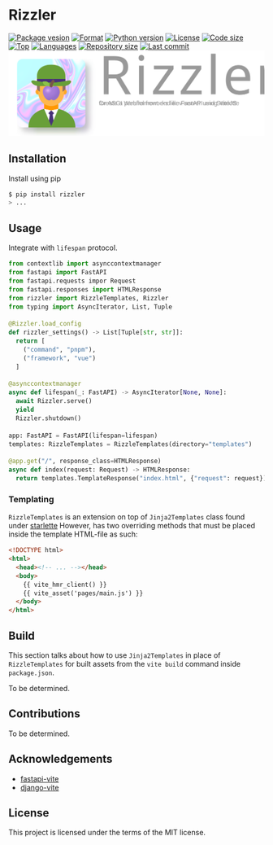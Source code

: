 # Rizzler

[![Package vesion](https://img.shields.io/pypi/v/rizzler)](https://pypi.org/project/rizzler)
[![Format](https://img.shields.io/pypi/format/rizzler)](https://pypi.org/project/rizzler)
[![Python version](https://img.shields.io/pypi/pyversions/rizzler)](https://pypi.org/project/rizzler)
[![License](https://img.shields.io/pypi/l/rizzler)](https://pypi.org/project/rizzler)
[![Code size](https://img.shields.io/github/languages/code-size/aekasitt/rizzler)](.)
[![Top](https://img.shields.io/github/languages/top/aekasitt/rizzler)](.)
[![Languages](https://img.shields.io/github/languages/count/aekasitt/rizzler)](.)
[![Repository size](https://img.shields.io/github/repo-size/aekasitt/rizzler)](.)
[![Last commit](https://img.shields.io/github/last-commit/aekasitt/rizzler/master)](.)
[![Rizzler Banner](./static/rizzler-banner.svg)](https://github.com/aekasitt/rizzler/blob/master/static/rizzler-banner.svg)

## Installation

Install using pip

```sh
$ pip install rizzler
> ...
```

## Usage

Integrate with `lifespan` protocol.

```python
from contextlib import asynccontextmanager
from fastapi import FastAPI
from fastapi.requests impor Request
from fastapi.responses import HTMLResponse
from rizzler import RizzleTemplates, Rizzler
from typing import AsyncIterator, List, Tuple

@Rizzler.load_config
def rizzler_settings() -> List[Tuple[str, str]]:
  return [
    ("command", "pnpm"),
    ("framework", "vue")
  ]

@asynccontextmanager
async def lifespan(_: FastAPI) -> AsyncIterator[None, None]:
  await Rizzler.serve()
  yield
  Rizzler.shutdown()

app: FastAPI = FastAPI(lifespan=lifespan)
templates: RizzleTemplates = RizzleTemplates(directory="templates")

@app.get("/", response_class=HTMLResponse)
async def index(request: Request) -> HTMLResponse:
  return templates.TemplateResponse("index.html", {"request": request})
```

### Templating

`RizzleTemplates` is an extension on top of `Jinja2Templates` class found under [starlette](starlette.io)
However, has two overriding methods that must be placed inside the template HTML-file as such:

```html
<!DOCTYPE html>
<html>
  <head><!-- ... --></head>
  <body>
    {{ vite_hmr_client() }}
    {{ vite_asset('pages/main.js') }}
  </body>
</html>
```

## Build

This section talks about how to use `Jinja2Templates` in place of `RizzleTemplates` for built assets
from the `vite build` command inside `package.json`.

To be determined.

## Contributions

To be determined.

## Acknowledgements

* [fastapi-vite](https://github.com/cofin/fastapi-vite)
* [django-vite](https://github.com/MrBin99/django-vite)

## License

This project is licensed under the terms of the MIT license.
